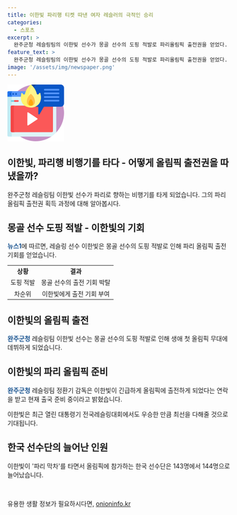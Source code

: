 ```yaml
---
title: 이한빛 파리행 티켓 따낸 여자 레슬러의 극적인 승리
categories:
  - 스포츠
excerpt: >
  완주군청 레슬링팀의 이한빛 선수가 몽골 선수의 도핑 적발로 파리올림픽 출전권을 얻었다. 이한빛은 파리 티켓을 놓친 후 차순위였으나 몽골 선수의 도핑으로 출전 자격 획득. 생애 첫 올림픽 무대에 도전할 예정. 완주군청 레슬링팀 감독은 이한빛이 최선을 다해줄 것이라며 기대를 밝혔고, 한국 선수로서의 참가는 143명에서 144명으로 늘어났다.
feature_text: >
  완주군청 레슬링팀의 이한빛 선수가 몽골 선수의 도핑 적발로 파리올림픽 출전권을 얻었다. 이한빛은 파리 티켓을 놓친 후 차순위였으나 몽골 선수의 도핑으로 출전 자격 획득. 생애 첫 올림픽 무대에 도전할 예정. 완주군청 레슬링팀 감독은 이한빛이 최선을 다해줄 것이라며 기대를 밝혔고, 한국 선수로서의 참가는 143명에서 144명으로 늘어났다.
image: '/assets/img/newspaper.png'
---
```


<p><img src="/assets/img/news.png" alt="rentncar 속보" /></p>

<h2>이한빛, 파리행 비행기를 타다 - 어떻게 올림픽 출전권을 따냈을까?</h2>

<p data-ke-size="size16">완주군청 레슬링팀 이한빛 선수가 파리로 향하는 비행기를 타게 되었습니다. 그의 파리 올림픽 출전권 획득 과정에 대해 알아봅시다.</p>

<h2>몽골 선수 도핑 적발 - 이한빛의 기회</h2>

<p><b><span style="color: #1a5490;">뉴스1</span></b>에 따르면, 레슬링 선수 이한빛은 몽골 선수의 도핑 적발로 인해 파리 올림픽 출전 기회를 얻었습니다.</p>

<table>
  <tr>
    <td style="text-align: center; height: 17px;"><b>상황</b></td>
    <td style="text-align: center; height: 17px;"><b>결과</b></td>
  </tr>
  <tr>
    <td style="text-align: center; height: 17px;">도핑 적발</td>
    <td style="text-align: center; height: 17px;">몽골 선수의 출전 기회 박탈</td>
  </tr>
  <tr>
    <td style="text-align: center; height: 17px;">차순위</td>
    <td style="text-align: center; height: 17px;">이한빛에게 출전 기회 부여</td>
  </tr>
</table>

<h2>이한빛의 올림픽 출전</h2>

<p><b><span style="color: #1a5490;">완주군청</span></b> 레슬링팀 이한빛 선수는 몽골 선수의 도핑 적발로 인해 생애 첫 올림픽 무대에 데뷔하게 되었습니다. </p>

<h2>이한빛의 파리 올림픽 준비</h2>

<p><b><span style="color: #1a5490;">완주군청</span></b> 레슬링팀 정환기 감독은 이한빛이 긴급하게 올림픽에 출전하게 되었다는 연락을 받고 현재 출국 준비 중이라고 밝혔습니다.</p>

<p>이한빛은 최근 열린 대통령기 전국레슬링대회에서도 우승한 만큼 최선을 다해줄 것으로 기대됩니다.</p>

<h2>한국 선수단의 늘어난 인원</h2>

<p>이한빛이 '파리 막차'를 타면서 올림픽에 참가하는 한국 선수단은 143명에서 144명으로 늘어났습니다.</p>

<p data-ke-size="size16">&nbsp;</p>
유용한 생활 정보가 필요하시다면, <a href="https://onioninfo.kr" rel="dofollow">onioninfo.kr</a>


